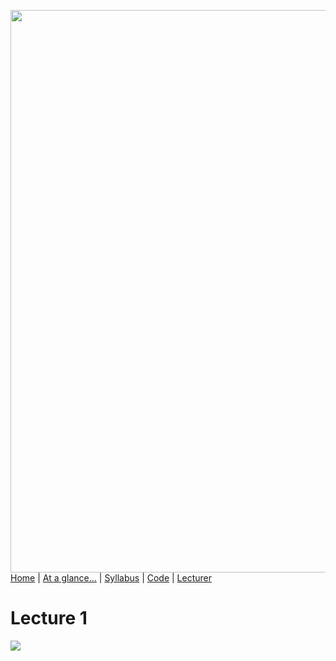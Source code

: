 [<img width=900 src="https://raw.githubusercontent.com/txt/fss16/master/img/fss16.png">](http://tiny.cc/fss2016)   
[Home](http://tiny.cc/fss2016) |
[At a glance...](OVERVIEW.md) |
[Syllabus](SYLLABUS.md) |
[Code](src) |
[Lecturer](http://menzies.us) 


# Lecture 1

![](http://tiny.cc/lecturing)
